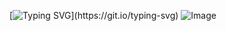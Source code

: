 [![Typing SVG](https://readme-typing-svg.demolab.com?font=Fira+Code&size=22&pause=1000&center=true&random=true&width=850&lines=Welcome+to+Audites+profile!)](https://git.io/typing-svg)
![Image](https://user-images.githubusercontent.com/74038190/225813708-98b745f2-7d22-48cf-9150-083f1b00d6c9.gif)
